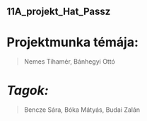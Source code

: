 ## 11A_projekt_Hat_Passz
# Projektmunka témája: 
> Nemes Tihamér, Bánhegyi Ottó
# *Tagok:*
> Bencze Sára,
> Bóka Mátyás,
> Budai Zalán

